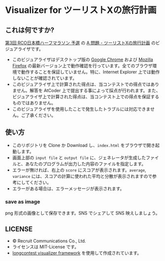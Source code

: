 # Visualizer for ツーリストXの旅行計画

## これは何ですか?

[第3回 RCO日本橋ハーフマラソン 予選](https://atcoder.jp/contests/rco-contest-2019-qual)
の
[A 問題 - ツーリストXの旅行計画](https://atcoder.jp/contests/rco-contest-2019-qual/tasks/rco_contest_2019_qual_a)
のビジュアライザです。

* このビジュアライザはデスクトップ版の [Google Chrome](https://www.google.co.jp/chrome/browser/desktop/index.html) および [Mozilla Firefox](https://www.mozilla.org/firefox/new/) の最新バージョン上で動作確認を行っています。全てのブラウザ環境で動作することを保証していません。特に、Internet Explorer 上では動作しないことが確認されています。
* このビジュアライザ上で計算された得点は、当コンテストでの得点ではありません。解答を AtCoder 上で提出する事によって採点が行われます。また、ビジュアライザ上で計算された得点は、当コンテスト上での得点を保証するものではありません。
* このビジュアライザを使用したことで発生したトラブルには対応できません。ご了承ください。

## 使い方

* このリポジトリを Clone か Download し、`index.html` をブラウザで開き起動します。
* 画面上部の `input file` と `output file` に、ジェネレータが生成したファイルと、あなたのプログラムが出力した内容のファイルを指定します。
* エラーが無ければ、右上の `score` にスコアが表示されます。`average`, `variance` には、スコアの計算に使われた平均と分散が表示されますので参考にしてください。
* エラーがある場合は、エラーメッセージが表示されます。

### save as image

png 形式の画像として保存できます。SNS でシェアして SNS 映えしましょう。

## LICENSE

* &copy; Recruit Communications Co., Ltd.
* ライセンスは MIT-License です。
* [longcontest visualizer framework](https://github.com/kmyk/longcontest-visualizer-framework) を使用して作成されています。
